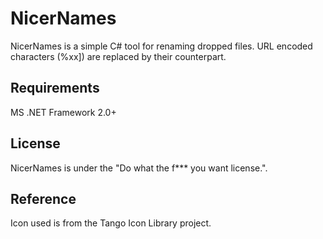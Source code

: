NicerNames
========

NicerNames is a simple C# tool for renaming dropped files.
URL encoded characters (%xx]) are replaced by their counterpart.

Requirements
------------
MS .NET Framework 2.0+

License
-------
NicerNames is under the "Do what the f*** you want license.".

Reference
-------
Icon used is from the Tango Icon Library project.